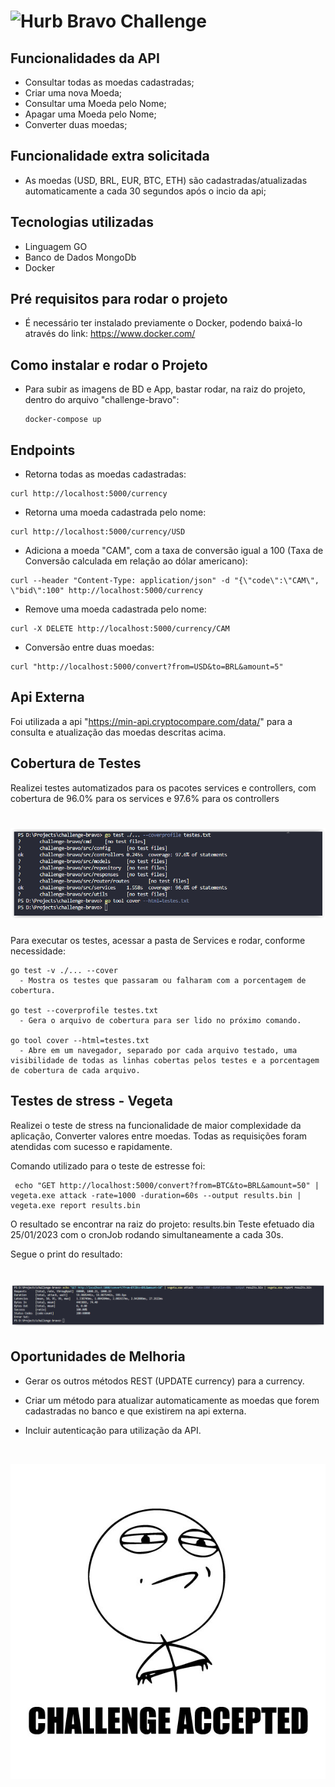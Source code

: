 # <img src="https://avatars1.githubusercontent.com/u/7063040?v=4&s=200.jpg" alt="Hurb" width="24" /> Bravo Challenge

## Funcionalidades da API<br>
-   Consultar todas as moedas cadastradas;
-   Criar uma nova Moeda;
-   Consultar uma Moeda pelo Nome;
-   Apagar uma Moeda pelo Nome;
-   Converter duas moedas;

## Funcionalidade extra solicitada
-   As moedas (USD, BRL, EUR, BTC, ETH) são cadastradas/atualizadas automaticamente a cada 30 segundos após o incio da api;

## Tecnologias utilizadas
- Linguagem GO
- Banco de Dados MongoDb
- Docker

## Pré requisitos para rodar o projeto
- É necessário ter instalado previamente o Docker, podendo baixá-lo através do link: https://www.docker.com/

## Como instalar e rodar o Projeto
- Para subir as imagens de BD e App, bastar rodar, na raiz do projeto, dentro do arquivo "challenge-bravo":
   
  <pre><code>docker-compose up</code></pre>
## Endpoints

-   Retorna todas as moedas cadastradas:
  <pre><code>curl http://localhost:5000/currency</code></pre>

-   Retorna uma moeda cadastrada pelo nome:
  <pre><code>curl http://localhost:5000/currency/USD</code></pre>

-   Adiciona a moeda "CAM", com a taxa de conversão igual a 100 (Taxa de Conversão calculada em relação ao dólar americano):
  <pre><code>curl --header "Content-Type: application/json" -d "{\"code\":\"CAM\", \"bid\":100" http://localhost:5000/currency</code></pre>

-   Remove uma moeda cadastrada pelo nome:
  <pre><code>curl -X DELETE http://localhost:5000/currency/CAM</code></pre>

-   Conversão entre duas moedas:
  <pre><code>curl "http://localhost:5000/convert?from=USD&to=BRL&amount=5"</code></pre>

## Api Externa   
  Foi utilizada a api "https://min-api.cryptocompare.com/data/" para a consulta e atualização das moedas descritas acima.

## Cobertura de Testes
  Realizei testes automatizados para os pacotes services e controllers, com cobertura de 96.0% para os services e 97.6% para os controllers
  # <img src="test.png" alt="Test Coverage"/> 

  Para executar os testes, acessar a pasta de Services e rodar, conforme necessidade:
    
    go test -v ./... --cover
      - Mostra os testes que passaram ou falharam com a porcentagem de cobertura.
  
    go test --coverprofile testes.txt
      - Gera o arquivo de cobertura para ser lido no próximo comando.

    go tool cover --html=testes.txt
      - Abre em um navegador, separado por cada arquivo testado, uma visibilidade de todas as linhas cobertas pelos testes e a porcentagem de cobertura de cada arquivo.

## Testes de stress - Vegeta
  Realizei o teste de stress na funcionalidade de maior complexidade da aplicação, Converter valores entre moedas. Todas as requisições foram atendidas com sucesso e rapidamente.

  Comando utilizado para o teste de estresse foi:
  <pre><code> echo "GET http://localhost:5000/convert?from=BTC&to=BRL&amount=50" | vegeta.exe attack -rate=1000 -duration=60s --output results.bin | vegeta.exe report results.bin </code></pre>

  O resultado se encontrar na raiz do projeto: results.bin
  Teste efetuado dia 25/01/2023 com o cronJob rodando simultaneamente a cada 30s.
  
  Segue o print do resultado:
  # <img src="stress_test.png" alt="stress_test"/> 

## Oportunidades de Melhoria
  - Gerar os outros métodos REST (UPDATE currency) para a currency.
  
  - Criar um método para atualizar automaticamente as moedas que forem cadastradas no banco e que existirem na api externa.

  - Incluir autenticação para utilização da API.
<br>
<p align="center">
  <img src="ca.jpg" alt="Challange accepted" />
</p>